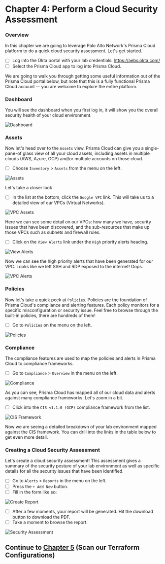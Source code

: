 # Chapter 4: Perform a Cloud Security Assessment
### Overview
In this chapter we are going to leverage Palo Alto Network's Prisma Cloud platform to do a quick cloud security assessment. Let's get started.

 - [ ] Log into the Okta portal with your lab credentials: https://aebs.okta.com/
 - [ ] Select the Prisma Cloud app to log into Prisma Cloud.
 
 We are going to walk you through getting some useful information out of the Prisma Cloud portal below, but note that this is a fully functional Prisma Cloud account -- you are welcome to explore the entire platform.

### Dashboard
You will see the dashboard when you first log in, it will show you the overall security health of your cloud environment.

![Dashboard](images/Prisma-Cloud-Dashboard.png)

### Assets
Now let's head over to the `Assets` view. Prisma Cloud can give you a single-pane-of glass view of all your cloud assets, including assets in multiple clouds (AWS, Azure, GCP) and/or multiple accounts on those cloud.

 - [ ] Choose `Inventory` > `Assets` from the menu on the left.

![Assets](images/Prisma-Cloud-Assets.png)

Let's take a closer look

 - [ ] In the list at the bottom, click the `Google VPC` link. This will take us to a detailed view of our VPCs (Virtual Networks).

![VPC Assets](images/Prisma-Cloud-Assets-VPC.png)

Here we can see some detail on our VPCs: how many we have, security issues that have been discovered, and the sub-resources that make up those VPCs such as subnets and firewall rules.

 - [ ] Click on the `View Alerts` link under the `High` priority alerts heading.
 
 ![View Alerts](images/Prisma-Cloud-View-Alerts.png)

Now we can see the high priority alerts that have been generated for our VPC. Looks like we left SSH and RDP exposed to the internet! Oops.

![VPC Alerts](images/Prisma-Cloud-VPC-Alerts.png)

### Policies
Now let's take a quick peek at `Policies`. Policies are the foundation of Prisma Cloud's compliance and alerting features. Each policy monitors for a specific misconfiguration or security issue. Feel free to browse through the built-in policies, there are hundreds of them!

 - [ ] Go to `Policies` on the menu on the left.

![Policies](images/Prisma-Cloud-Policies.png)

### Compliance
The compliance features are used to map the policies and alerts in Prisma Cloud to compliance frameworks.

 - [ ] Go to `Compliance` > `Overview` in the menu on the left.

![Compliance](images/Prisma-Cloud-Compliance.png)

As you can see, Prisma Cloud has mapped all of our cloud data and alerts against many compliance frameworks. Let's zoom in a bit.

 - [ ] Click into the `CIS v1.1.0 (GCP)` compliance framework from the list.

![CIS Framework](images/Prisma-Cloud-Compliance-Detail.png)

Now we are seeing a detailed breakdown of your lab environment mapped against the CIS framework. You can drill into the links in the table below to get even more detail.

### Creating a Cloud Security Assessment
Let's create a cloud security assessment! This assessment gives a summary of the security posture of your lab environment as well as specific details for all the security issues that have been identified.

 - [ ] Go to `Alerts` > `Reports` in the menu on the left.
 - [ ] Press the `+ Add New` button.
 - [ ] Fill in the form like so:

![Create Report](images/Prisma-Cloud-Create-Assessment.png)

 - [ ] After a few moments, your report will be generated. Hit the download button to download the PDF.
 - [ ] Take a moment to browse the report.

![Security Assessment](images/Prisma-Cloud-Assessment.png)


## Continue to [Chapter 5](chapter5.md) (Scan our Terraform Configurations)
